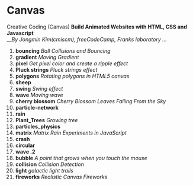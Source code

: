 # Canvas
Creative Coding (Canvas)
**Build Animated Websites with HTML, CSS and Javascript**  <br>__*By Jongmin Kim(cmiscm), freeCodeCamp, Franks laboratory ...*


1. **bouncing** *Ball Collisions and Bouncing*
2. **gradient** *Moving Gradient*
3. **pixel** *Get pixel color and create a ripple effect*
4. **Pluck strings** *Pluck strings effect*
5. **polygons** *Rotating polygons in HTML5 canvas*
6. **sheep**
7. **swing** *Swing effect*
8. **wave** *Moving wave*
9. **cherry blossom** *Cherry Blossom Leaves Falling From the Sky*
10. **particle-network**
11. **rain**
12. **Plant_Trees** *Growing tree*
13. **particles_physics**
14. **matrix** *Matrix Rain Experiments in JavaScript*
15. **crash**
16. **circular**
17. **wave .2**
18. **bubble** *A point that grows when you touch the mouse*
19. **collision** *Collision Detection*
20. **light** *galactic light trails*
21. **fireworks** *Realistic Canvas Fireworks*
